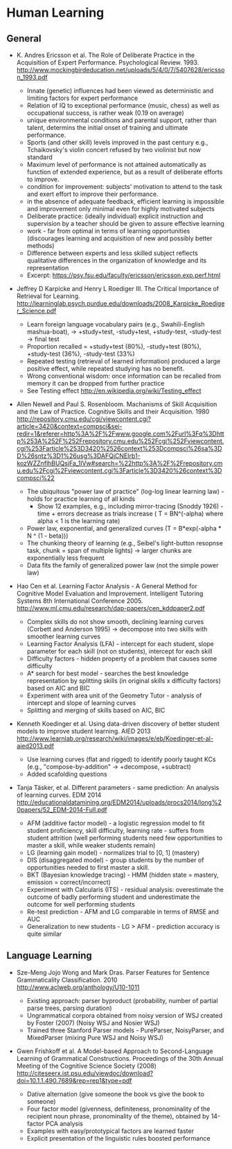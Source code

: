 Human Learning
==============

General
-------

* K. Andres Ericsson et al. The Role of Deliberate Practice in the Acquisition of Expert Performance. Psychological Review. 1993. http://www.mockingbirdeducation.net/uploads/5/4/0/7/5407628/ericsson_1993.pdf
  - Innate (genetic) influences had been viewed as deterministic and limiting factors for expert performance
  - Relation of IQ to exceptional performance (music, chess) as well as occupational success, is rather weak (0.19 on average)
  - unique environmental conditions and parental support, rather than talent, determins the initial onset of training and ultimate performance.
  - Sports (and other skill) levels improved in the past century e.g., Tchaikovsky's violin concert refused by two violinist but now standard
  - Maximum level of performance is not attained automatically as function of extended experience, but as a result of deliberate efforts to improve.
  - condition for improvement: subjects' motivation to attend to the task and exert effort to improve their performance.
  - in the absence of adequate feedback, efficient learning is impossible and improvement only minimal even for highly motivated subjects
  - Deliberate practice: (ideally individual) explicit instruction and supervision by a teacher should be given to assure effective learning
  - work - far from optimal in terms of learning opportunities (discourages learning and acquisition of new and possibly better methods)
  - Difference between experts and less skilled subject reflects qualitative differences in the organization of knowledge and its representation
  - Excerpt: https://psy.fsu.edu/faculty/ericsson/ericsson.exp.perf.html

* Jeffrey D Karpicke and Henry L Roediger III. The Critical Importance of Retrieval for Learning. http://learninglab.psych.purdue.edu/downloads/2008_Karpicke_Roediger_Science.pdf
  - Learn foreign language vocabulary pairs (e.g., Swahili-English mashua-boat), -> +study+test, -study+test, +study-test, -study-test -> final test
  - Proportion recalled = +study+test (80%), -study+test (80%), +study-test (36%), -study-test (33%)
  - Repeated testing (retrieval of learned information) produced a large positive effect, while repeated studying has no benefit.
  - Wrong conventional wisdom: once information can be recalled from memory it can be dropped from further practice
  - See Testing effect http://en.wikipedia.org/wiki/Testing_effect


* Allen Newell and Paul S. Rosenbloom. Machanisms of Skill Acquisition and the Law of Practice. Cognitive Skills and their Acquisition. 1980 http://repository.cmu.edu/cgi/viewcontent.cgi?article=3420&context=compsci&sei-redir=1&referer=http%3A%2F%2Fwww.google.com%2Furl%3Fq%3Dhttp%253A%252F%252Frepository.cmu.edu%252Fcgi%252Fviewcontent.cgi%253Farticle%253D3420%2526context%253Dcompsci%26sa%3DD%26sntz%3D1%26usg%3DAFQjCNEIrb1-kozWZZnflhBUQsjFa_1lVw#search=%22http%3A%2F%2Frepository.cmu.edu%2Fcgi%2Fviewcontent.cgi%3Farticle%3D3420%26context%3Dcompsci%22
  - The ubiquitous "power law of practice" (log-log linear learning law) - holds for practice learning of all kinds
    - Show 12 examples, e.g., including mirror-tracing (Snoddy 1926) - time + errors decrease as trials increase ( T = BN^(-alpha) where alpha < 1 is the learning rate)
  - Power law, exponential, and generalized curves (T = B*exp(-alpha * N ^ (1 - beta)))
  - The chunking theory of learning (e.g., Seibel's light-button resopnse task, chunk = span of multiple lights) -> larger chunks are exponentially less frequent
  - Data fits the family of generalized power law (not the simple power law)


- Hao Cen et al. Learning Factor Analysis - A General Method for Cognitive Model Evaluation and Improvement.  Intelligent Tutoring Systems 8th International Conference 2005. http://www.ml.cmu.edu/research/dap-papers/cen_kddpaper2.pdf
  - Complex skills do not show smooth, declining learning curves (Corbett and Anderson 1995) -> decompose into two skills with smoother learning curves
  - Learning Factor Analysis (LFA) - intercept for each student, slope parameter for each skill (not on students), intercept for each skill
  - Difficulty factors - hidden property of a problem that causes some difficulty
  - A* search for best model - searches the best knowledge representation by splitting skills (in original skills x difficulty factors) based on AIC and BIC
  - Experiment with area unit of the Geometry Tutor - analysis of intercept and slope of learning curves
  - Splitting and merging of skills based on AIC, BIC

- Kenneth Koedinger et al. Using data-driven discovery of better student models to improve student learning. AIED 2013 http://www.learnlab.org/research/wiki/images/e/eb/Koedinger-et-al-aied2013.pdf
  - Use learning curves (flat and rigged) to identify poorly taught KCs (e.g., "compose-by-addition" -> +decompose, +subtract)
  - Added scafolding questions


- Tanja Täsker, et al. Different parameters - same prediction: An analysis of learning curves. EDM 2014 http://educationaldatamining.org/EDM2014/uploads/procs2014/long%20papers/52_EDM-2014-Full.pdf
  - AFM (additive factor model) - a logistic regression model to fit student proficiency, skill difficulty, learning rate - suffers from student attrition (well performing students need few opportunities to master a skill, while weaker students remain)
  - LG (learning gain model) - normalizes trial to [0, 1] (mastery)
  - DIS (disaggregated model) - group students by the number of opportunities needed to first master a skill.
  - BKT (Bayesian knowledge tracing) - HMM (hidden state = mastery, emission = correct/incorrect)
  - Experiment with Calcularis (ITS) - residual analysis: overestimate the outcome of badly performing student and underestimate the outcome for well performing students
  - Re-test prediction - AFM and LG comparable in terms of RMSE and AUC
  - Generalization to new students - LG > AFM - prediction accuracy is quite similar

Language Learning
-----------------
- Sze-Meng Jojo Wong and Mark Dras. Parser Features for Sentence Grammaticality Classification. 2010 http://www.aclweb.org/anthology/U10-1011
  - Existing approach: parser byproduct (probability, number of partial parse trees, parsing duration)
  - Ungrammatical corpora obtained from noisy version of WSJ created by Foster (2007) (Noisy WSJ and Nosier WSJ)
  - Trained three Stanford Parser models - PureParser, NoisyParser, and MixedParser (mixing Pure WSJ and Noisy WSJ)

- Gwen Frishkoff et al. A Model-based Approach to Second-Language Learning of Grammatical Constructions. Proceedings of the 30th Annual Meeting of the Cognitive Science Society (2008) http://citeseerx.ist.psu.edu/viewdoc/download?doi=10.1.1.490.7689&rep=rep1&type=pdf
  - Dative alternation (give someone the book vs give the book to someone)
  - Four factor model (givenness, definiteness, pronominality of the recipient noun phrase, pronominality of the theme), obtained by 14-factor PCA analysis
  - Examples with easy/prototypical factors are learned faster
  - Explicit presentation of the linguistic rules boosted performance
